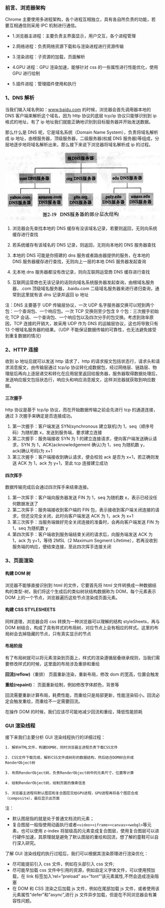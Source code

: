 ### 前言、浏览器架构

Chrome 主要使用多进程架构，各个进程互相独立，具有各自所负责的功能，若要互相通信则采用 IPC 机制进行通信。

- 1.浏览器主进程：主要负责主界面显示，用户交互，各个进程管理

- 2.网络进程：负责网络资源下载和与渲染进程进行资源传输

- 3.渲染进程：子资源的加载，页面解析

- 4.GPU 进程：GPU 渲染加速，能够针对 css 的一些属性进行性能优化，使用 GPU 进行绘制

- 5.插件进程：管理插件使用和执行

### 1、DNS 解析

当我们输入域名例如：www.baidu.com 的时候，浏览器会首先调用器本地的 DNS 客户端来解析这个域名，因为 http 协议的底层 tcp/ip 协议只能够识别到 ip 格式的地址，有了 ip 地址我们就能正确地识别到目标服务器并开始发送数据。

那么什么是 DNS 呢，它是域名系统（Domain Name System），负责将域名解析成 ip 地址，由根服务器，顶级服务器，二级服务器(权威 DNS 服务器)等组成，分层地逐步地将域名解析出来，那么接下来说下浏览器将域名解析成 ip 的过程。

![607e9d15fd6d5f9d02f6f4b0adb261b9_1440w](../image/607e9d15fd6d5f9d02f6f4b0adb261b9_1440w.jpg)

1. 浏览器会先查找本地的 DNS 缓存有没该域名记录，若要则返回，无则向系统缓存进行查找

2. 若系统缓存有该域名的 DNS 记录，则返回，无则向本地的 DNS 服务器查找

3. 本地的 DNS 可能是你搭建的 dns 服务或者路由器提供的服务，在本地的 DNS 服务器缓存进行查找，无则向上一层的本地 DNS 服务器发起查询

4. 无本地 dns 服务器都没有改记录，则向互联网运营商 DNS 缓存进行查找

5. 互联网运营商也无该记录的话则向域名系统服务器发起查询，由根域名服务器，.com 顶级域名服务器，.baidu.com 二级域名服务器来进行递归查询，通常到这里就有该 dns 记录并返回 ip 地址

注：DNS 主要基于 UDP 传输层协议，一次 UDP 名字服务器交换可以短到两个包：一个查询包、一个响应包。一次 TCP 交换则至少包含 9 个包：三次握手初始化 TCP 会话、一个查询包、一个响应包以及四次分手的包交换。考虑到效率原因，TCP 连接的开销大，故采用 UDP 作为 DNS 的运输层协议，这也将导致只有 13 个根域名服务器的结果。（UDP 不能保证数据传输的可靠性，也无法避免接受到重复数据的情况）

### 2、HTTP 连接

收到 ip 地址后就可以发送 http 请求了，http 的请求报文包括状态行，请求头和请求消息报文，由传输层通过 tcp/ip 协议转化成数据包，经过网络层、链路层、物理层后再向上逐层递交和转化在应用层里返回给服务器，服务器取得数据处理后，发送响应报文包括状态行，响应头和响应消息报文，这样浏览器就获取到响应数据。

#### 三次握手

http 协议是基于 tcp/ip 协议，而在开始数据传输之前会先进行 tcp 的通道连接，通过 3 次握手来确定是否连接成功。

1. 第一次握手：客户端发送 SYN(synchronous 建立联机)为 1，seq（顺序号码）为随机数 x，发送到服务端，要求建立连接
2. 第二次握手：服务端接收 SYN 为 1 的建立连接请求，便向客户端发送确认请求，SYN 为 1，ACK(acknowledgement 确认)为 1，seq 为随机数 y，ack(确认号码)为 x+1
3. 第三次握手：客户端接收到确认请求，便会校验 ack 是否为 x+1，若正确则发送 ACK 为 1，ack 为 y+1，至此 tcp 连接建立成功

#### 四次挥手

数据传输完成后会通过四次挥手来结束连接。

1. 第一次挥手：客户端向服务器发送 FIN 为 1，seq 为随机数 x，表示已经没任何数据发送了
2. 第二次挥手：服务端接收到客户端的 FIN 包，表示接收到客户端关闭连接的请求，但还没完全关闭，此时向客户端发送 ACK 为 1，ack 为 x+1
3. 第三次挥手：当服务端做好完全关闭连接的准备时，会再向客户端发送 FIN 为 1，seq 为随机数 y
4. 第四次挥手：客户端收到服务端结束关闭的请求后，向服务端发送 ACK 为 1，ack 为 y+1，等待 2MSL（2 Maximum Segment Lifetime），若再没收到服务端的响应，便结束连接，至此四次挥手连接关闭

### 3、页面渲染

#### 构建 DOM 树

浏览器不能够直接识别到 html 的文件，它要首先将 html 文件转换成一种数据结构的类型-树，我们将这个生成后的类似树状结构数据称为 DOM，每个元素表示 DOM 上的一个节点，浏览器遍历这些节点渲染成页面元素。

#### 构建 CSS STYLESHEETS

同样道理，浏览器会将 css 转换为一种浏览器可以理解的结构 styleSheets，再与 DOM 树结合，构成了具有样式的布局树，对应节点上会有相应的样式。这里的布局树会去掉隐藏的节点，只有真实显示的节点

#### 布局阶段

有了布局树就可以将元素渲染到页面上，样式的渲染遵循层叠继承规则，当我们需要修改样式的时候，这里面的布局涉及重排和重绘

**回流(reflow)**（重排）
页面重新渲染，重新布局，修改 dom 的宽高，位置会触发

**重绘(repaint)**： 页面重新绘制，例如修改字体颜色，背景等

回流需要重新计算布局，耗费性能，而重绘只是局部更新，性能渲染较小。回流必定会触发重绘，而重绘不一定需要回流。

在操作 DOM 的时候，我们应该尽可能地减少回流和重绘，降低性能损耗

### GUI 渲染线程

接下来我们主要分析 GUI 渲染线程执行的详细过程：

```
1. 解析HTML文件，构建DOM树，同时浏览器主进程负责下载CSS文件

2. CSS文件下载完成，解析CSS文件成树形的数据结构，然后结合DOM树合并成RenderObject树

3. 布局RenderObject树，负责RenderObject树中的元素尺寸，位置等计算

4. 绘制RenderObject树，绘制页面的像素信息

5. 浏览器主进程将默认图层和复合图层交给GPU进程，GPU进程再将各个图层合成（composite），最后显示出页面
```

注：

- 默认图层指的就是处于普通文档流的元素；
- 复合图层一般指使用动画执行或者`<video><iframe><canvas><webgl>`等元素，也可以使用 z-index 将层级高的元素变成复合图层，使用复合图层可以进行硬件加速，其原理就是避免了默认图层的重绘和回流，想了解的童鞋可以自行深入研究。

了解 GUI 渲染线程的执行过程后，我们可以根据其渲染原理进行渲染优化：

- 尽可能提前引入 css 文件，例如在头部引入 css 文件;
- 尽可能早加载 css 文件中引用的资源，例如自定义字体文件，可以使用预加载，在 link 标签加入’rel=”preload” as=”font”‘该元素属性,不然会造成渲染阻塞
- 在 DOM 和 CSS 渲染之后加载 js 文件，例如在尾部加载 js 文件，或者使用该元素属性”defer”和”async”,进行 js 文件异步加载，但是在不同浏览器会有兼容性问题。
